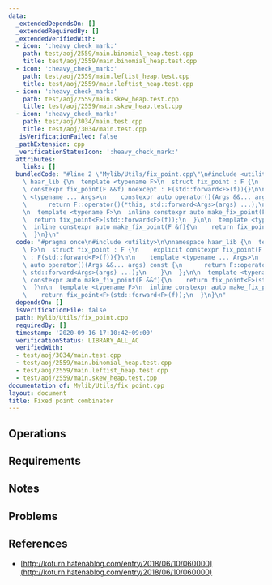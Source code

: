 ```yaml
---
data:
  _extendedDependsOn: []
  _extendedRequiredBy: []
  _extendedVerifiedWith:
  - icon: ':heavy_check_mark:'
    path: test/aoj/2559/main.binomial_heap.test.cpp
    title: test/aoj/2559/main.binomial_heap.test.cpp
  - icon: ':heavy_check_mark:'
    path: test/aoj/2559/main.leftist_heap.test.cpp
    title: test/aoj/2559/main.leftist_heap.test.cpp
  - icon: ':heavy_check_mark:'
    path: test/aoj/2559/main.skew_heap.test.cpp
    title: test/aoj/2559/main.skew_heap.test.cpp
  - icon: ':heavy_check_mark:'
    path: test/aoj/3034/main.test.cpp
    title: test/aoj/3034/main.test.cpp
  _isVerificationFailed: false
  _pathExtension: cpp
  _verificationStatusIcon: ':heavy_check_mark:'
  attributes:
    links: []
  bundledCode: "#line 2 \"Mylib/Utils/fix_point.cpp\"\n#include <utility>\n\nnamespace\
    \ haar_lib {\n  template <typename F>\n  struct fix_point : F {\n    explicit\
    \ constexpr fix_point(F &&f) noexcept : F(std::forward<F>(f)){}\n\n    template\
    \ <typename ... Args>\n    constexpr auto operator()(Args &&... args) const {\n\
    \      return F::operator()(*this, std::forward<Args>(args) ...);\n    }\n  };\n\
    \n  template <typename F>\n  inline constexpr auto make_fix_point(F &&f){\n  \
    \  return fix_point<F>(std::forward<F>(f));\n  }\n\n  template <typename F>\n\
    \  inline constexpr auto make_fix_point(F &f){\n    return fix_point<F>(std::forward<F>(f));\n\
    \  }\n}\n"
  code: "#pragma once\n#include <utility>\n\nnamespace haar_lib {\n  template <typename\
    \ F>\n  struct fix_point : F {\n    explicit constexpr fix_point(F &&f) noexcept\
    \ : F(std::forward<F>(f)){}\n\n    template <typename ... Args>\n    constexpr\
    \ auto operator()(Args &&... args) const {\n      return F::operator()(*this,\
    \ std::forward<Args>(args) ...);\n    }\n  };\n\n  template <typename F>\n  inline\
    \ constexpr auto make_fix_point(F &&f){\n    return fix_point<F>(std::forward<F>(f));\n\
    \  }\n\n  template <typename F>\n  inline constexpr auto make_fix_point(F &f){\n\
    \    return fix_point<F>(std::forward<F>(f));\n  }\n}\n"
  dependsOn: []
  isVerificationFile: false
  path: Mylib/Utils/fix_point.cpp
  requiredBy: []
  timestamp: '2020-09-16 17:10:42+09:00'
  verificationStatus: LIBRARY_ALL_AC
  verifiedWith:
  - test/aoj/3034/main.test.cpp
  - test/aoj/2559/main.binomial_heap.test.cpp
  - test/aoj/2559/main.leftist_heap.test.cpp
  - test/aoj/2559/main.skew_heap.test.cpp
documentation_of: Mylib/Utils/fix_point.cpp
layout: document
title: Fixed point combinator
---
```


## Operations

## Requirements

## Notes

## Problems

## References

- [http://koturn.hatenablog.com/entry/2018/06/10/060000](http://koturn.hatenablog.com/entry/2018/06/10/060000)
